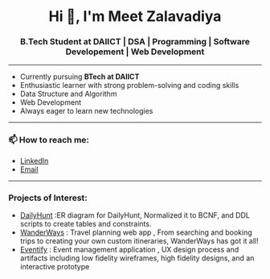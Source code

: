 <h1 align="center">Hi 👋, I'm Meet Zalavadiya</h1>
<h3 align="center">B.Tech Student at DAIICT | DSA | Programming | Software Developement | Web Development </h3>

---

-  Currently pursuing **BTech at DAIICT**
-  Enthusiastic learner with strong problem-solving and coding skills
-  Data Structure and Algorithm
-  Web Development
-  Always eager to learn new technologies

---

### 📫 How to reach me:
- [LinkedIn](www.linkedin.com/in/meet-zalavadiya-45270b284)  
- [Email](mailto:meetzalavadiya11@gmail.com)

---
### Projects of Interest:
- [DailyHunt](https://github.com/Meet-Zalavadiya/DailyHunt-DBMS)  :ER diagram for DailyHunt, Normalized it to BCNF, and DDL scripts to create tables and constraints.
- [WanderWays](https://github.com/Meet-Zalavadiya/WanderWays) : Travel planning web app , From searching and booking trips to creating your own custom itineraries, WanderWays has got it all!
- [Eventify](https://github.com/Meet-Zalavadiya/EVENTIFY_UX) : Event management application , UX design process and artifacts including low fidelity wireframes, high fidelity designs, and an interactive prototype
